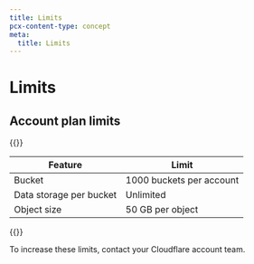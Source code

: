 ```yaml
---
title: Limits
pcx-content-type: concept
meta:
  title: Limits
---
```


# Limits

## Account plan limits

{{<table-wrap>}}

| Feature                 | Limit                     |
| ------------------------| ------------------------- |
| Bucket                  | 1000 buckets per account  |
| Data storage per bucket | Unlimited                 |
| Object size             | 50 GB per object          |

{{</table-wrap>}}

To increase these limits, contact your Cloudflare account team.